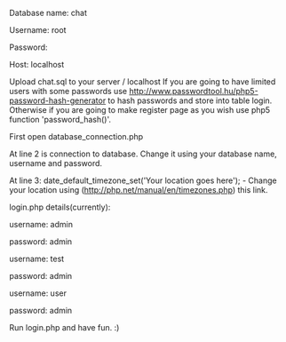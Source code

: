 Database name: chat

Username: root

Password: 

Host: localhost


Upload chat.sql to your server / localhost 
If you are going to have limited users with some passwords use http://www.passwordtool.hu/php5-password-hash-generator to hash passwords and store into table login.
Otherwise if you are going to make register page as you wish use php5 function 'password_hash()'.


First open database_connection.php 

At line 2 is connection to database. Change it using your database name, username and password. 

At line 3: date_default_timezone_set('Your location goes here');  - Change your location using (http://php.net/manual/en/timezones.php) this link. 



login.php details(currently):

username: admin

password: admin





username: test

password: admin





username: user

password: admin




Run login.php and have fun. :) 

